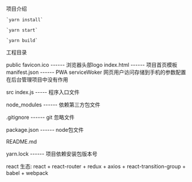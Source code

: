 项目介绍

    `yarn install`

    `yarn start`

    `yarn build`

工程目录

public
    favicon.ico ------  浏览器头部logo
    index.html  ------  项目首页模板
    manifest.json   ------  PWA serviceWoker 网页用户访问存储到手机的参数配置 在后台管理项目中没有作用

src
    index.js    -----   程序入口文件

node_modules   ------  依赖第三方包文件

.gitignore  ------ git 忽略文件

package.json    ------  node包文件

README.md

yarn.lock ------ 项目依赖安装包版本号



react 生态:  react + react-router + redux + axios + react-transition-group + babel + webpack